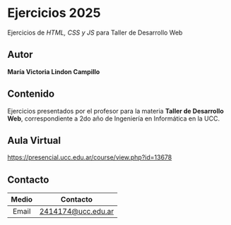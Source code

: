 # Ejercicios 2025
Ejercicios de *HTML, CSS y JS* para Taller de Desarrollo Web

## Autor
**María Victoria Lindon Campillo**

## Contenido
Ejercicios presentados por el profesor para la materia **Taller de Desarrollo Web**, correspondiente a 2do año de Ingeniería en Informática en la UCC.

## Aula Virtual
https://presencial.ucc.edu.ar/course/view.php?id=13678

## Contacto

| Medio | Contacto |
| :---: | :------: |
| Email | 2414174@ucc.edu.ar |